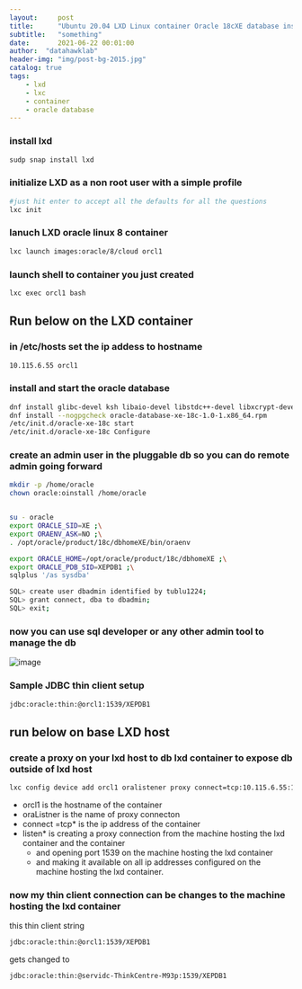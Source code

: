 ```yaml
---
layout:     post
title:      "Ubuntu 20.04 LXD Linux container Oracle 18cXE database install and configure"
subtitle:   "something"
date:       2021-06-22 00:01:00
author:  "datahawklab"
header-img: "img/post-bg-2015.jpg"
catalog: true
tags:
    - lxd
    - lxc
    - container
    - oracle database
---
```


### install lxd

```bash
sudp snap install lxd
```

### initialize LXD as a non root user with a simple profile

```bash
#just hit enter to accept all the defaults for all the questions
lxc init
```

### lanuch LXD oracle linux 8 container

```bash
lxc launch images:oracle/8/cloud orcl1
```

###  launch shell to container you just created

```bash
lxc exec orcl1 bash
```

## Run below on the LXD container
### in /etc/hosts set the ip addess to hostname

```bash
10.115.6.55	orcl1
```


### install and start the oracle database

```bash
dnf install glibc-devel ksh libaio-devel libstdc++-devel libxcrypt-devel lm_sensors-libs make sysstat libnsl
dnf install --nogpgcheck oracle-database-xe-18c-1.0-1.x86_64.rpm
/etc/init.d/oracle-xe-18c start
/etc/init.d/oracle-xe-18c Configure
```

### create an admin user in the pluggable db so you can do remote admin going forward

```bash
mkdir -p /home/oracle
chown oracle:oinstall /home/oracle


su - oracle 
export ORACLE_SID=XE ;\
export ORAENV_ASK=NO ;\
. /opt/oracle/product/18c/dbhomeXE/bin/oraenv

export ORACLE_HOME=/opt/oracle/product/18c/dbhomeXE ;\
export ORACLE_PDB_SID=XEPDB1 ;\
sqlplus '/as sysdba'

SQL> create user dbadmin identified by tublu1224;
SQL> grant connect, dba to dbadmin;
SQL> exit;
```

### now you can use sql developer or any other admin tool to manage the db

![image](https://user-images.githubusercontent.com/81254968/123020436-3dcceb80-d3a0-11eb-92c0-16a80249002e.png)

### Sample JDBC thin client setup

```bash
jdbc:oracle:thin:@orcl1:1539/XEPDB1
```

## run below on base LXD host 
### create a proxy on your lxd host to db lxd container to expose db outside of lxd host


```bash
lxc config device add orcl1 oralistener proxy connect=tcp:10.115.6.55:1539 listen=tcp:0.0.0.0:1539 
``` 

* orcl1 is the hostname of the container
* oraListner is the name of proxy connecton 
* connect =tcp* is the ip address of the container
* listen* is creating a proxy connection from the machine hosting the lxd container and the container
  * and opening port 1539 on the machine hosting the lxd container 
  * and making it available on all ip addresses configured on the machine hosting the lxd container. 
  
### now my thin client connection can be changes to the machine hosting the lxd container

this thin client string

```bash
jdbc:oracle:thin:@orcl1:1539/XEPDB1
```
gets changed to 

```bash
jdbc:oracle:thin:@servidc-ThinkCentre-M93p:1539/XEPDB1
```